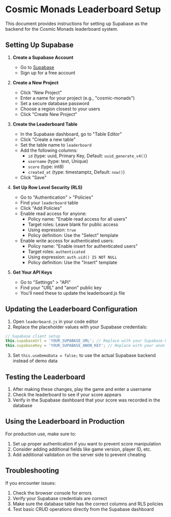 # Cosmic Monads Leaderboard Setup

This document provides instructions for setting up Supabase as the backend for the Cosmic Monads leaderboard system.

## Setting Up Supabase

1. **Create a Supabase Account**
   - Go to [Supabase](https://supabase.io)
   - Sign up for a free account

2. **Create a New Project**
   - Click "New Project"
   - Enter a name for your project (e.g., "cosmic-monads")
   - Set a secure database password
   - Choose a region closest to your users
   - Click "Create New Project"

3. **Create the Leaderboard Table**
   - In the Supabase dashboard, go to "Table Editor"
   - Click "Create a new table"
   - Set the table name to `leaderboard`
   - Add the following columns:
     - `id` (type: uuid, Primary Key, Default: `uuid_generate_v4()`)
     - `username` (type: text, Unique)
     - `score` (type: int8)
     - `created_at` (type: timestamptz, Default: `now()`)
   - Click "Save"

4. **Set Up Row Level Security (RLS)**
   - Go to "Authentication" > "Policies"
   - Find your `leaderboard` table
   - Click "Add Policies"
   - Enable read access for anyone:
     - Policy name: "Enable read access for all users"
     - Target roles: Leave blank for public access
     - Using expression: `true`
     - Policy definition: Use the "Select" template
   - Enable write access for authenticated users:
     - Policy name: "Enable insert for authenticated users"
     - Target roles: `authenticated`
     - Using expression: `auth.uid() IS NOT NULL`
     - Policy definition: Use the "Insert" template

5. **Get Your API Keys**
   - Go to "Settings" > "API"
   - Find your "URL" and "anon" public key
   - You'll need these to update the leaderboard.js file

## Updating the Leaderboard Configuration

1. Open `leaderboard.js` in your code editor
2. Replace the placeholder values with your Supabase credentials:

```javascript
// Supabase client setup
this.supabaseUrl = 'YOUR_SUPABASE_URL'; // Replace with your Supabase URL
this.supabaseKey = 'YOUR_SUPABASE_ANON_KEY'; // Replace with your anon key
```

3. Set `this.useDemoData = false;` to use the actual Supabase backend instead of demo data

## Testing the Leaderboard

1. After making these changes, play the game and enter a username
2. Check the leaderboard to see if your score appears
3. Verify in the Supabase dashboard that your score was recorded in the database

## Using the Leaderboard in Production

For production use, make sure to:

1. Set up proper authentication if you want to prevent score manipulation
2. Consider adding additional fields like game version, player ID, etc.
3. Add additional validation on the server side to prevent cheating

## Troubleshooting

If you encounter issues:

1. Check the browser console for errors
2. Verify your Supabase credentials are correct
3. Make sure the database table has the correct columns and RLS policies
4. Test basic CRUD operations directly from the Supabase dashboard 
